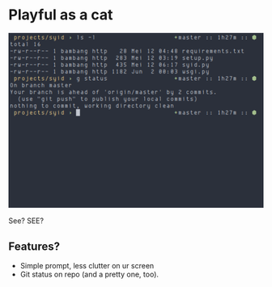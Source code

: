 # Playful as a cat

![Meeow](scrot.png)

See? SEE?

## Features?

  - Simple prompt, less clutter on ur screen
  - Git status on repo (and a pretty one, too).
